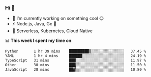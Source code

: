 ### Hi 👋

<!--
**nodejh/nodejh** is a ✨ _special_ ✨ repository because its `README.md` (this file) appears on your GitHub profile.

Here are some ideas to get you started:

- 🔭 I’m currently working on ...
- 🌱 I’m currently learning ...
- 👯 I’m looking to collaborate on ...
- 🤔 I’m looking for help with ...
- 💬 Ask me about ...
- 📫 How to reach me: ...
- 😄 Pronouns: ...
- ⚡ Fun fact: ...
-->

- 🔭 I’m currently working on something cool :wink:
- ⚡ Node.js, Java, Go :thought_balloon:
- 🤖 Serverless, Kubernetes, Cloud Native

📊 **This week I spent my time on**

<!--START_SECTION:waka-->

```txt
Python       1 hr 39 mins    █████████▒░░░░░░░░░░░░░░░   37.45 %
YAML         1 hr 4 mins     ██████░░░░░░░░░░░░░░░░░░░   24.19 %
TypeScript   31 mins         ███░░░░░░░░░░░░░░░░░░░░░░   11.97 %
Other        30 mins         ███░░░░░░░░░░░░░░░░░░░░░░   11.50 %
JavaScript   28 mins         ██▓░░░░░░░░░░░░░░░░░░░░░░   10.80 %
```

<!--END_SECTION:waka-->


<!--
:traffic_light: **Visitors**

![visitors](https://visitor-badge.glitch.me/badge?page_id=nodejh.nodejh)
-->

